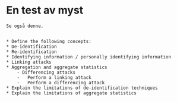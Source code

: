 # En test av myst

```{seealso}
Se også denne. 
```

```{admonition}Learning Objectives After reading this chapter, you be able to:

* Define the following concepts:
* De-identification
* Re-identification
* Identifying information / personally identifying information 
* Linking attacks
* Aggregation and aggregate statistics
    - Differencing attacks
    -   Perform a linking attack
    -   Perform a differencing attack
* Explain the limitations of de-identification techniques
* Explain the limitations of aggregate statistics 
```